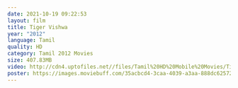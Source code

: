 ```yaml
---
date: 2021-10-19 09:22:53
layout: film
title: Tiger Vishwa
year: "2012"
language: Tamil
quality: HD
category: Tamil 2012 Movies
size: 407.83MB
video: http://cdn4.uptofiles.net//files/Tamil%20HD%20Mobile%20Movies/Tiger%20Viswa%20(2011)/Tiger%20Viswa%20(HD)/Tiger%20Viswa%20(640x360)/Tiger%20Viswa%20HD.mp4
poster: https://images.moviebuff.com/35acbcd4-3caa-4039-a3aa-888dc6257215?w=500
---
```

